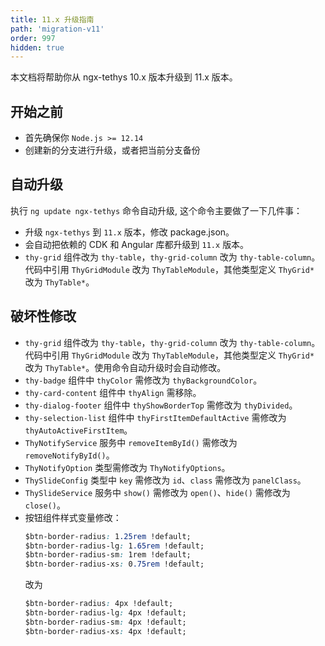 ```yaml
---
title: 11.x 升级指南
path: 'migration-v11'
order: 997
hidden: true
---
```


本文档将帮助你从 ngx-tethys 10.x 版本升级到 11.x 版本。

## 开始之前

- 首先确保你 `Node.js >= 12.14`
- 创建新的分支进行升级，或者把当前分支备份

## 自动升级
 执行 `ng update ngx-tethys` 命令自动升级, 这个命令主要做了一下几件事：
- 升级 `ngx-tethys` 到 `11.x` 版本，修改 package.json。
- 会自动把依赖的 CDK 和 Angular 库都升级到 `11.x` 版本。
- `thy-grid` 组件改为 `thy-table`，`thy-grid-column` 改为 `thy-table-column`。代码中引用 `ThyGridModule` 改为 `ThyTableModule`，其他类型定义 `ThyGrid*` 改为 `ThyTable*`。

## 破坏性修改
- `thy-grid` 组件改为 `thy-table`，`thy-grid-column` 改为 `thy-table-column`。代码中引用 `ThyGridModule` 改为 `ThyTableModule`，其他类型定义 `ThyGrid*` 改为 `ThyTable*`。使用命令自动升级时会自动修改。
- `thy-badge` 组件中 `thyColor` 需修改为 `thyBackgroundColor`。
- `thy-card-content` 组件中 `thyAlign` 需移除。
- `thy-dialog-footer` 组件中 `thyShowBorderTop` 需修改为 `thyDivided`。
- `thy-selection-list` 组件中 `thyFirstItemDefaultActive` 需修改为 `thyAutoActiveFirstItem`。
- `ThyNotifyService` 服务中 `removeItemById()` 需修改为 `removeNotifyById()`。
- `ThyNotifyOption` 类型需修改为 `ThyNotifyOptions`。
- `ThySlideConfig` 类型中 `key` 需修改为 `id`、`class` 需修改为 `panelClass`。
- `ThySlideService` 服务中 `show()` 需修改为 `open()`、`hide()` 需修改为 `close()`。
- 按钮组件样式变量修改：
  ``` css
  $btn-border-radius: 1.25rem !default;
  $btn-border-radius-lg: 1.65rem !default;
  $btn-border-radius-sm: 1rem !default;
  $btn-border-radius-xs: 0.75rem !default;
  ```
  改为
  ```css
  $btn-border-radius: 4px !default;
  $btn-border-radius-lg: 4px !default;
  $btn-border-radius-sm: 4px !default;
  $btn-border-radius-xs: 4px !default;
  ```


